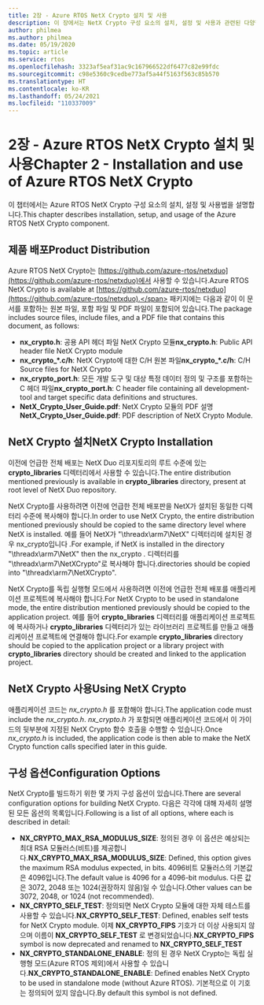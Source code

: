 ```yaml
---
title: 2장 - Azure RTOS NetX Crypto 설치 및 사용
description: 이 장에서는 NetX Crypto 구성 요소의 설치, 설정 및 사용과 관련된 다양한 문제에 대해 설명합니다.
author: philmea
ms.author: philmea
ms.date: 05/19/2020
ms.topic: article
ms.service: rtos
ms.openlocfilehash: 3323af5eaf31ac9c167966522df6477c82e99fdc
ms.sourcegitcommit: c98e5360c9cedbe773af5a44f5163f563c85b570
ms.translationtype: HT
ms.contentlocale: ko-KR
ms.lasthandoff: 05/24/2021
ms.locfileid: "110337009"
---
```

# <a name="chapter-2---installation-and-use-of-azure-rtos-netx-crypto"></a><span data-ttu-id="175d4-103">2장 - Azure RTOS NetX Crypto 설치 및 사용</span><span class="sxs-lookup"><span data-stu-id="175d4-103">Chapter 2 - Installation and use of Azure RTOS NetX Crypto</span></span>

<span data-ttu-id="175d4-104">이 챕터에서는 Azure RTOS NetX Crypto 구성 요소의 설치, 설정 및 사용법을 설명합니다.</span><span class="sxs-lookup"><span data-stu-id="175d4-104">This chapter describes installation, setup, and usage of the Azure RTOS NetX Crypto component.</span></span>

## <a name="product-distribution"></a><span data-ttu-id="175d4-105">제품 배포</span><span class="sxs-lookup"><span data-stu-id="175d4-105">Product Distribution</span></span>

<span data-ttu-id="175d4-106">Azure RTOS NetX Crypto는 [https://github.com/azure-rtos/netxduo](https://github.com/azure-rtos/netxduo)에서 사용할 수 있습니다.</span><span class="sxs-lookup"><span data-stu-id="175d4-106">Azure RTOS NetX Crypto is available at [https://github.com/azure-rtos/netxduo](https://github.com/azure-rtos/netxduo).</span></span> <span data-ttu-id="175d4-107">패키지에는 다음과 같이 이 문서를 포함하는 원본 파일, 포함 파일 및 PDF 파일이 포함되어 있습니다.</span><span class="sxs-lookup"><span data-stu-id="175d4-107">The package includes source files, include files, and a PDF file that contains this document, as follows:</span></span>

- <span data-ttu-id="175d4-108">**nx_crypto.h**: 공용 API 헤더 파일 NetX Crypto 모듈</span><span class="sxs-lookup"><span data-stu-id="175d4-108">**nx_crypto.h**: Public API header file NetX Crypto module</span></span>
- <span data-ttu-id="175d4-109">**nx_crypto_\*.c/h**: NetX Crypto에 대한 C/H 원본 파일</span><span class="sxs-lookup"><span data-stu-id="175d4-109">**nx_crypto_\*.c/h**: C/H Source files for NetX Crypto</span></span>
- <span data-ttu-id="175d4-110">**nx_crypto_port.h**: 모든 개발 도구 및 대상 특정 데이터 정의 및 구조를 포함하는 C 헤더 파일</span><span class="sxs-lookup"><span data-stu-id="175d4-110">**nx_crypto_port.h**: C header file containing all development-tool and target specific data definitions and structures.</span></span>
- <span data-ttu-id="175d4-111">**NetX_Crypto_User_Guide.pdf**: NetX Crypto 모듈의 PDF 설명</span><span class="sxs-lookup"><span data-stu-id="175d4-111">**NetX_Crypto_User_Guide.pdf**: PDF description of NetX Crypto Module.</span></span>

## <a name="netx-crypto-installation"></a><span data-ttu-id="175d4-112">NetX Crypto 설치</span><span class="sxs-lookup"><span data-stu-id="175d4-112">NetX Crypto Installation</span></span>

<span data-ttu-id="175d4-113">이전에 언급한 전체 배포는 NetX Duo 리포지토리의 루트 수준에 있는 **crypto_libraries** 디렉터리에서 사용할 수 있습니다.</span><span class="sxs-lookup"><span data-stu-id="175d4-113">The entire distribution mentioned previously is available in **crypto_libraries** directory, present at root level of NetX Duo repository.</span></span>

<span data-ttu-id="175d4-114">NetX Crypto를 사용하려면 이전에 언급한 전체 배포판을 NetX가 설치된 동일한 디렉터리 수준에 복사해야 합니다.</span><span class="sxs-lookup"><span data-stu-id="175d4-114">In order to use NetX Crypto, the entire distribution mentioned previously should be copied to the same directory level where NetX is installed.</span></span> <span data-ttu-id="175d4-115">예를 들어 NetX가 "\threadx\arm7\NetX" 디렉터리에 설치된 경우 nx_crypto입니다 *.*</span><span class="sxs-lookup"><span data-stu-id="175d4-115">For example, if NetX is installed in the directory "\threadx\arm7\NetX" then the nx_crypto *.*</span></span> <span data-ttu-id="175d4-116">디렉터리를 "\threadx\arm7\NetXCrypto"로 복사해야 합니다.</span><span class="sxs-lookup"><span data-stu-id="175d4-116">directories should be copied into "\threadx\arm7\NetXCrypto".</span></span>

<span data-ttu-id="175d4-117">NetX Crypto를 독립 실행형 모드에서 사용하려면 이전에 언급한 전체 배포를 애플리케이션 프로젝트에 복사해야 합니다.</span><span class="sxs-lookup"><span data-stu-id="175d4-117">For NetX Crypto to be used in standalone mode, the entire distribution mentioned previously should be copied to the application project.</span></span> <span data-ttu-id="175d4-118">예를 들어 **crypto_libraries** 디렉터리를 애플리케이션 프로젝트에 복사하거나 **crypto_libraries** 디렉터리가 있는 라이브러리 프로젝트를 만들고 애플리케이션 프로젝트에 연결해야 합니다.</span><span class="sxs-lookup"><span data-stu-id="175d4-118">For example **crypto_libraries** directory should be copied to the application project or a library project with **crypto_libraries** directory should be created and linked to the application project.</span></span> 

## <a name="using-netx-crypto"></a><span data-ttu-id="175d4-119">NetX Crypto 사용</span><span class="sxs-lookup"><span data-stu-id="175d4-119">Using NetX Crypto</span></span>

<span data-ttu-id="175d4-120">애플리케이션 코드는 *nx_crypto.h* 를 포함해야 합니다.</span><span class="sxs-lookup"><span data-stu-id="175d4-120">The application code must include the *nx_crypto.h*.</span></span>  <span data-ttu-id="175d4-121">*nx_crypto.h* 가 포함되면 애플리케이션 코드에서 이 가이드의 뒷부분에 지정된 NetX Crypto 함수 호출을 수행할 수 있습니다.</span><span class="sxs-lookup"><span data-stu-id="175d4-121">Once *nx_crypto.h* is included, the application code is then able to make the NetX Crypto function calls specified later in this guide.</span></span>

## <a name="configuration-options"></a><span data-ttu-id="175d4-122">구성 옵션</span><span class="sxs-lookup"><span data-stu-id="175d4-122">Configuration Options</span></span>

<span data-ttu-id="175d4-123">NetX Crypto를 빌드하기 위한 몇 가지 구성 옵션이 있습니다.</span><span class="sxs-lookup"><span data-stu-id="175d4-123">There are several configuration options for building NetX Crypto.</span></span> <span data-ttu-id="175d4-124">다음은 각각에 대해 자세히 설명된 모든 옵션의 목록입니다.</span><span class="sxs-lookup"><span data-stu-id="175d4-124">Following is a list of all options, where each is described in detail:</span></span>

- <span data-ttu-id="175d4-125">**NX_CRYPTO_MAX_RSA_MODULUS_SIZE**: 정의된 경우 이 옵션은 예상되는 최대 RSA 모듈러스(비트)를 제공합니다.</span><span class="sxs-lookup"><span data-stu-id="175d4-125">**NX_CRYPTO_MAX_RSA_MODULUS_SIZE**: Defined, this option gives the maximum RSA modulus expected, in bits.</span></span> <span data-ttu-id="175d4-126">4096비트 모듈러스의 기본값은 4096입니다.</span><span class="sxs-lookup"><span data-stu-id="175d4-126">The default value is 4096 for a 4096-bit modulus.</span></span> <span data-ttu-id="175d4-127">다른 값은 3072, 2048 또는 1024(권장하지 않음)일 수 있습니다.</span><span class="sxs-lookup"><span data-stu-id="175d4-127">Other values can be 3072, 2048, or 1024 (not recommended).</span></span>
- <span data-ttu-id="175d4-128">**NX_CRYPTO_SELF_TEST**: 정의되면 NetX Crypto 모듈에 대한 자체 테스트를 사용할 수 있습니다.</span><span class="sxs-lookup"><span data-stu-id="175d4-128">**NX_CRYPTO_SELF_TEST**: Defined, enables self tests for NetX Crypto module.</span></span> <span data-ttu-id="175d4-129">이제 **NX_CRYPTO_FIPS** 기호가 더 이상 사용되지 않으며 이름이 **NX_CRYPTO_SELF_TEST** 로 변경되었습니다.</span><span class="sxs-lookup"><span data-stu-id="175d4-129">**NX_CRYPTO_FIPS** symbol is now deprecated and renamed to **NX_CRYPTO_SELF_TEST**</span></span>
- <span data-ttu-id="175d4-130">**NX_CRYPTO_STANDALONE_ENABLE**: 정의 된 경우 NetX Crypto는 독립 실행형 모드(Azure RTOS 제외)에서 사용할 수 있습니다.</span><span class="sxs-lookup"><span data-stu-id="175d4-130">**NX_CRYPTO_STANDALONE_ENABLE**: Defined enables NetX Crypto to be used in standalone mode (without Azure RTOS).</span></span> <span data-ttu-id="175d4-131">기본적으로 이 기호는 정의되어 있지 않습니다.</span><span class="sxs-lookup"><span data-stu-id="175d4-131">By default this symbol is not defined.</span></span>
